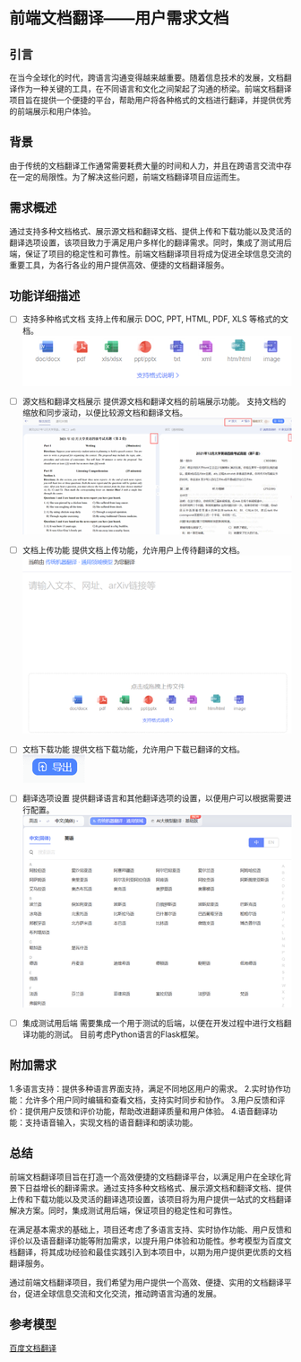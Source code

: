 # 前端文档翻译——用户需求文档

## 引言

在当今全球化的时代，跨语言沟通变得越来越重要。随着信息技术的发展，文档翻译作为一种关键的工具，在不同语言和文化之间架起了沟通的桥梁。前端文档翻译项目旨在提供一个便捷的平台，帮助用户将各种格式的文档进行翻译，并提供优秀的前端展示和用户体验。

## 背景

由于传统的文档翻译工作通常需要耗费大量的时间和人力，并且在跨语言交流中存在一定的局限性。为了解决这些问题，前端文档翻译项目应运而生。

## 需求概述

通过支持多种文档格式、展示源文档和翻译文档、提供上传和下载功能以及灵活的翻译选项设置，该项目致力于满足用户多样化的翻译需求。同时，集成了测试用后端，保证了项目的稳定性和可靠性。前端文档翻译项目将成为促进全球信息交流的重要工具，为各行各业的用户提供高效、便捷的文档翻译服务。

## 功能详细描述

- [ ] 支持多种格式文档
支持上传和展示 DOC, PPT, HTML, PDF, XLS 等格式的文档。
![格式](./references/格式.png)

- [ ] 源文档和翻译文档展示
提供源文档和翻译文档的前端展示功能。
支持文档的缩放和同步滚动，以便比较源文档和翻译文档。
![前端展示](./references/前端展示.png)

- [ ] 文档上传功能
提供文档上传功能，允许用户上传待翻译的文档。
![上传](./references/上传.png)

- [ ] 文档下载功能
提供文档下载功能，允许用户下载已翻译的文档。
![下载](./references/下载.png)

- [ ] 翻译选项设置
提供翻译语言和其他翻译选项的设置，以便用户可以根据需要进行配置。
![翻译选项](./references/翻译选项.png)

- [ ] 集成测试用后端
需要集成一个用于测试的后端，以便在开发过程中进行文档翻译功能的测试。
目前考虑Python语言的Flask框架。

## 附加需求

1.多语言支持：提供多种语言界面支持，满足不同地区用户的需求。
2.实时协作功能：允许多个用户同时编辑和查看文档，支持实时同步和协作。
3.用户反馈和评价：提供用户反馈和评价功能，帮助改进翻译质量和用户体验。
4.语音翻译功能：支持语音输入，实现文档的语音翻译和朗读功能。

## 总结

前端文档翻译项目旨在打造一个高效便捷的文档翻译平台，以满足用户在全球化背景下日益增长的翻译需求。通过支持多种文档格式、展示源文档和翻译文档、提供上传和下载功能以及灵活的翻译选项设置，该项目将为用户提供一站式的文档翻译解决方案。同时，集成测试用后端，保证项目的稳定性和可靠性。

在满足基本需求的基础上，项目还考虑了多语言支持、实时协作功能、用户反馈和评价以及语音翻译功能等附加需求，以提升用户体验和功能性。参考模型为百度文档翻译，将其成功经验和最佳实践引入到本项目中，以期为用户提供更优质的文档翻译服务。

通过前端文档翻译项目，我们希望为用户提供一个高效、便捷、实用的文档翻译平台，促进全球信息交流和文化交流，推动跨语言沟通的发展。

## 参考模型
[百度文档翻译](https://fanyi.baidu.com/)